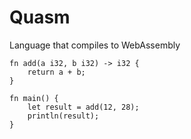 # Quasm
Language that compiles to WebAssembly

```
fn add(a i32, b i32) -> i32 {
    return a + b;
}

fn main() {
    let result = add(12, 28);
    println(result);
}
```